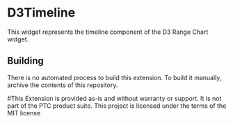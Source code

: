 # D3Timeline

This widget represents the timeline component of the D3 Range Chart widget.

## Building

There is no automated process to build this extension. To build it manually, archive the contents of this repository.

#This Extension is provided as-is and without warranty or support. It is not part of the PTC product suite. This project is licensed under the terms of the MIT license
